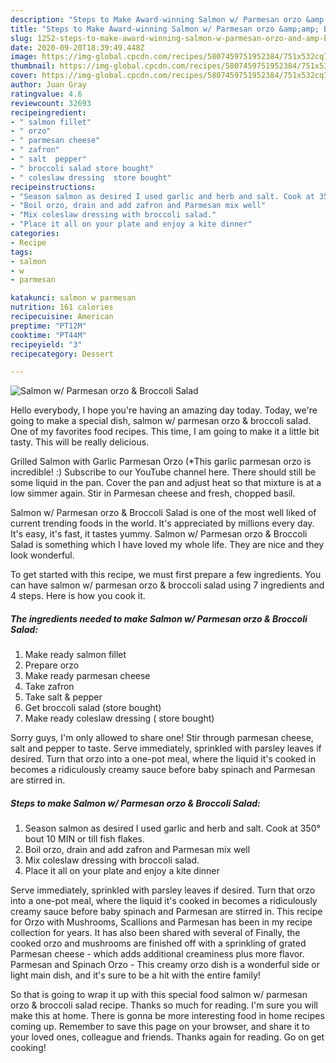 ```yaml
---
description: "Steps to Make Award-winning Salmon w/ Parmesan orzo &amp;amp; Broccoli Salad"
title: "Steps to Make Award-winning Salmon w/ Parmesan orzo &amp;amp; Broccoli Salad"
slug: 1252-steps-to-make-award-winning-salmon-w-parmesan-orzo-and-amp-broccoli-salad
date: 2020-09-20T18:39:49.448Z
image: https://img-global.cpcdn.com/recipes/5807459751952384/751x532cq70/salmon-w-parmesan-orzo-broccoli-salad-recipe-main-photo.jpg
thumbnail: https://img-global.cpcdn.com/recipes/5807459751952384/751x532cq70/salmon-w-parmesan-orzo-broccoli-salad-recipe-main-photo.jpg
cover: https://img-global.cpcdn.com/recipes/5807459751952384/751x532cq70/salmon-w-parmesan-orzo-broccoli-salad-recipe-main-photo.jpg
author: Juan Gray
ratingvalue: 4.6
reviewcount: 32693
recipeingredient:
- " salmon fillet"
- " orzo"
- " parmesan cheese"
- " zafron"
- " salt  pepper"
- " broccoli salad store bought"
- " coleslaw dressing  store bought"
recipeinstructions:
- "Season salmon as desired I used garlic and herb and salt. Cook at 350° bout 10 MIN or till fish flakes."
- "Boil orzo, drain and add zafron and Parmesan mix well"
- "Mix coleslaw dressing with broccoli salad."
- "Place it all on your plate and enjoy a kite dinner"
categories:
- Recipe
tags:
- salmon
- w
- parmesan

katakunci: salmon w parmesan 
nutrition: 161 calories
recipecuisine: American
preptime: "PT12M"
cooktime: "PT44M"
recipeyield: "3"
recipecategory: Dessert

---
```



![Salmon w/ Parmesan orzo &amp; Broccoli Salad](https://img-global.cpcdn.com/recipes/5807459751952384/751x532cq70/salmon-w-parmesan-orzo-broccoli-salad-recipe-main-photo.jpg)

Hello everybody, I hope you're having an amazing day today. Today, we're going to make a special dish, salmon w/ parmesan orzo &amp; broccoli salad. One of my favorites food recipes. This time, I am going to make it a little bit tasty. This will be really delicious.

Grilled Salmon with Garlic Parmesan Orzo (*This garlic parmesan orzo is incredible! :) Subscribe to our YouTube channel here. There should still be some liquid in the pan. Cover the pan and adjust heat so that mixture is at a low simmer again. Stir in Parmesan cheese and fresh, chopped basil.

Salmon w/ Parmesan orzo &amp; Broccoli Salad is one of the most well liked of current trending foods in the world. It's appreciated by millions every day. It's easy, it's fast, it tastes yummy. Salmon w/ Parmesan orzo &amp; Broccoli Salad is something which I have loved my whole life. They are nice and they look wonderful.


To get started with this recipe, we must first prepare a few ingredients. You can have salmon w/ parmesan orzo &amp; broccoli salad using 7 ingredients and 4 steps. Here is how you cook it.

<!--inarticleads1-->

##### The ingredients needed to make Salmon w/ Parmesan orzo &amp; Broccoli Salad:

1. Make ready  salmon fillet
1. Prepare  orzo
1. Make ready  parmesan cheese
1. Take  zafron
1. Take  salt &amp; pepper
1. Get  broccoli salad (store bought)
1. Make ready  coleslaw dressing ( store bought)


Sorry guys, I&#39;m only allowed to share one! Stir through parmesan cheese, salt and pepper to taste. Serve immediately, sprinkled with parsley leaves if desired. Turn that orzo into a one-pot meal, where the liquid it&#39;s cooked in becomes a ridiculously creamy sauce before baby spinach and Parmesan are stirred in. 

<!--inarticleads2-->

##### Steps to make Salmon w/ Parmesan orzo &amp; Broccoli Salad:

1. Season salmon as desired I used garlic and herb and salt. Cook at 350° bout 10 MIN or till fish flakes.
1. Boil orzo, drain and add zafron and Parmesan mix well
1. Mix coleslaw dressing with broccoli salad.
1. Place it all on your plate and enjoy a kite dinner


Serve immediately, sprinkled with parsley leaves if desired. Turn that orzo into a one-pot meal, where the liquid it&#39;s cooked in becomes a ridiculously creamy sauce before baby spinach and Parmesan are stirred in. This recipe for Orzo with Mushrooms, Scallions and Parmesan has been in my recipe collection for years. It has also been shared with several of Finally, the cooked orzo and mushrooms are finished off with a sprinkling of grated Parmesan cheese - which adds additional creaminess plus more flavor. Parmesan and Spinach Orzo - This creamy orzo dish is a wonderful side or light main dish, and it&#39;s sure to be a hit with the entire family! 

So that is going to wrap it up with this special food salmon w/ parmesan orzo &amp; broccoli salad recipe. Thanks so much for reading. I'm sure you will make this at home. There is gonna be more interesting food in home recipes coming up. Remember to save this page on your browser, and share it to your loved ones, colleague and friends. Thanks again for reading. Go on get cooking!
